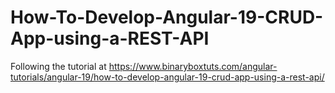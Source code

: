 # How-To-Develop-Angular-19-CRUD-App-using-a-REST-API
Following the tutorial at https://www.binaryboxtuts.com/angular-tutorials/angular-19/how-to-develop-angular-19-crud-app-using-a-rest-api/
